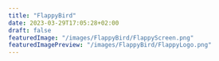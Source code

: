 ```yaml
---
title: "FlappyBird"
date: 2023-03-29T17:05:28+02:00
draft: false
featuredImage: "/images/FlappyBird/FlappyScreen.png"
featuredImagePreview: "/images/FlappyBird/FlappyLogo.png"
---
```


